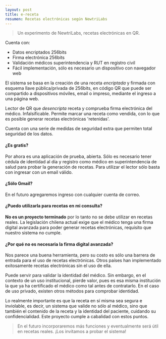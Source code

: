 ```yaml
---
layout: post
title: e-receta 
resumen: Recetas electrónicas según NewtriLabs
---
```


> Un experimento de NewtriLabs, recetas electrónicas en QR.

Cuenta con:

- Datos encriptados 256bits 
- Firma electrónica 256bits 
- Validación médicos superintendencia y RUT en registro civil
- Fácil implementación, sólo es necesario un dispositivo con navegador web

El sistema se basa en la creación de una receta *encriptada* y firmada con esquema llave pública/privada de 256bits, en código QR que puede ser compartido a dispositivos móviles, email o impreso, mediante el ingreso a una página web.

Lector de QR que *desencripta* receta y comprueba firma electrónica del médico. Infalsificable. Permite marcar una receta como vendida, con lo que es posible generar recetas electrónicas 'retenidas'.

Cuenta con una serie de medidas de seguridad extra que permiten total seguridad de los datos.

#### ¿Es gratis?

Por ahora es una aplicación de prueba, abierta. Sólo es necesario tener cédula de identidad al día y registro como médico en superintendencia de salud para probar la generación de recetas. Para utilizar el lector sólo basta con ingresar con un email válido.

#### ¿Sólo Gmail?

En el futuro agregaremos ingreso con cualquier cuenta de correo.

#### ¿Puedo utilizarla para recetas en mi consulta?

**No es un proyecto terminado** por lo tanto no se debe utilizar en recetas reales. La legislación chilena actual exige que el médico tenga una firma digital avanzada para poder generar recetas electrónicas, requisito que nuestro sistema no cumple.

#### ¿Por qué no es necesaria la firma digital avanzada?

Nos parece una buena herramienta, pero su costo es sólo una barrera de entrada para el uso de recetas electrónicas. Otros países han implementado exitosamente recetas electrónicas sin el uso de ella. 

Puede servir para validar la identidad del médico. Sin embargo, en el contexto de un uso institucional, pierde valor, pues es esa misma institución la que ya ha certificado el médico como tal antes de contratarlo. En el caso de uso privado, existen otros métodos para comprobar identidad.

Lo realmente importante es que la receta en sí misma sea segura e inviolable, es decir, un sistema que valide no sólo al médico, sino que también el contenido de la receta y la identidad del paciente, cuidando su confidencialidad. Este proyecto cumple a cabalidad con estos puntos.

> En el futuro incorporaremos más funciones y eventualmente será útil en recetas reales. 
> ¡Los invitamos a probar el sistema!
